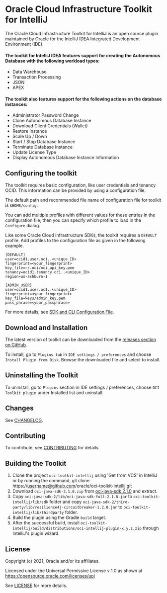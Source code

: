 # Oracle Cloud Infrastructure Toolkit for IntelliJ

The Oracle Cloud Infrastructure Toolkit for IntelliJ is an open source plugin maintained by Oracle for the IntelliJ IDEA Integrated Development Environment (IDE).

#### The toolkit for IntelliJ IDEA features support for creating the Autonomous Database with the following workload types:

* Data Warehouse 
* Transaction Processing 
* JSON
* APEX

#### The toolkit also features support for the following actions on the database instances:

* Administrator Password Change
* Clone Autonomous Database Instance
* Download Client Credentials (Wallet)
* Restore Instance
* Scale Up / Down
* Start / Stop Database Instance
* Terminate Database Instance
* Update License Type
* Display Autonomous Database Instance Information

## Configuring the toolkit

The toolkit requires basic configuration, like user credentials and tenancy OCID. This information can be provided by using a configuration file.

The default path and recommended file name of configuration file for toolkit is ``$HOME/config``.

You can add multiple profiles with different values for these entries in the configuration file, then you can specify which profile to load in the ``Configure`` dialog.

Like some Oracle Cloud Infrastructure SDKs, the toolkit requires a ``DEFAULT`` profile. Add profiles to the configuration file as given in the following example.

```
[DEFAULT]
user=ocid1.user.oc1..<unique_ID>
fingerprint=<your_fingerprint>
key_file=~/.oci/oci_api_key.pem
tenancy=ocid1.tenancy.oc1..<unique_ID>
region=us-ashburn-1

[ADMIN_USER]
user=ocid1.user.oc1..<unique_ID>
fingerprint=<your_fingerprint>
key_file=keys/admin_key.pem
pass_phrase=<your_passphrase>
```

For more details, see [SDK and CLI Configuration File](https://docs.oracle.com/en-us/iaas/Content/API/Concepts/sdkconfig.htm).

## Download and Installation

The latest version of toolkit can be downloaded from the [releases section on GitHub](https://github.com/oracle/oci-toolkit-intellij/releases).

To install, go to ``Plugins tab`` in ``IDE settings / preferences`` and choose ``Install Plugin from Disk``. Browse the downloaded file and select to install.

## Uninstalling the Toolkit

To uninstall, go to ``Plugins`` section in IDE settings / preferences, choose ``OCI Toolkit plugin`` under Installed list and uninstall.

## Changes

See [CHANGELOG](./CHANGELOG.md).

## Contributing

To contribute, see [CONTRIBUTING](./CONTRIBUTING.md) for details.

## Building the Toolkit

  1. Clone the project ``oci-toolkit-intellij`` using 'Get from VCS' in IntelliJ or by running the command,
     git clone https://username@github.com/oracle/oci-toolkit-intellij.git
  2. Download ``oci-java-sdk-2.1.0.zip`` from [oci-java-sdk  2.1.0](https://github.com/oracle/oci-java-sdk/releases/tag/v2.1.0) and extract.
  3. Copy ``oci-java-sdk-2/lib/oci-java-sdk-full-2.1.0.jar`` to ``oci-toolkit-intellij/lib/sdk`` folder and copy ``oci-java-sdk-2/third-party/lib/resilience4j-circuitbreaker-1.2.0.jar`` to ``oci-toolkit-intellij/lib/thirdparty`` folder.
  4. Build the plugin using the Gradle ``build`` target.
  5. After the successful build, install ``oci-toolkit-intellij/build/distributions/oci-intellij-plugin-x.y.z.zip`` through IntelliJ's plugin wizard.

## License

Copyright (c) 2021, Oracle and/or its affiliates.

Licensed under the Universal Permissive License v 1.0 as shown at https://opensource.oracle.com/licenses/upl

See [LICENSE](./LICENSE.txt) for more details.
